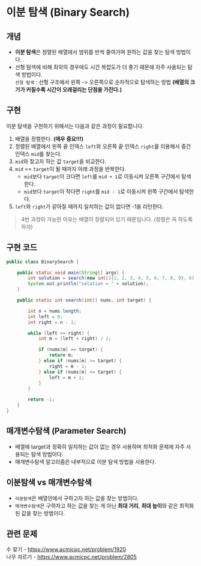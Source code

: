 # 이분 탐색 (Binary Search)
## 개념
- **이분 탐색**은 정렬된 배열에서 범위를 반씩 줄여가며 원하는 값을 찾는 탐색 방법이다.
- 선형 탐색에 비해 최악의 경우에도 시간 복잡도가 더 좋기 때문에 자주 사용되는 탐색 방법이다.<br>
  `선형 탐색` : 선형 구조에서 왼쪽 -> 오른쪽으로 순차적으로 탐색하는 방법 **(배열의 크기가 커질수록 시간이 오래걸리는 단점을 가진다.)**

## 구현
이분 탐색을 구현하기 위해서는 다음과 같은 과정이 필요합니다.
1. 배열을 정렬한다. **(매우 중요!!!)**
2. 정렬된 배열에서 왼쪽 끝 인덱스 `left`와 오른쪽 끝 인덱스 `right`를 이용해서 중간 인덱스 `mid`를 찾는다.
3. `mid`와 찾고자 하는 값 `target`을 비교한다.
4. `mid` == `target`이 될 때까지 아래 과정을 반복한다.
	- `mid`보다 `target`이 크다면 `left`를 `mid + 1`로 이동시켜 오른쪽 구간에서 탐색한다.
	- `mid`보다 `target`이 작다면 `right`를 `mid - 1`로 이동시켜 왼쪽 구간에서 탐색한다.
5. `left`와 `right`가 같아질 때까지 일치하는 값이 없다면 -1을 리턴한다.

> 4번 과정이 가능한 이유는 배열이 정렬되어 있기 때문입니다. (정렬은 꼭 하도록 하자)


## 구현 코드
```java
public class BinarySearch {

    public static void main(String[] args) {
        int solution = search(new int[]{1, 2, 3, 4, 5, 6, 7, 8, 9}, 6);
        System.out.println("solution = " + solution);
    }

    public static int search(int[] nums, int target) {

        int n = nums.length;
        int left = 0;
        int right = n - 1;

        while (left <= right) {
            int m = (left + right) / 2;

            if (nums[m] == target) {
                return m;
            } else if (nums[m] >= target) {
                right = m - 1;
            } else if (nums[m] <= target) {
                left = m + 1;
            }
        }

        return -1;
    }
}

```

## 매개변수탐색 (Parameter Search)
- 배열에 target과 정확히 일치하는 값이 없는 경우 사용하며 최적화 문제에 자주 사용되는 탐색 방법이다.
- 매개변수탐색 알고리즘은 내부적으로 이분 탐색 방법을 사용한다.

## 이분탐색 vs 매개변수탐색
- `이분탐색`은 배열안에서 구하고자 하는 값을 찾는 방법이다.
- `매개변수탐색`은 구하자고 하는 값을 찾는 게 아닌 **최대 거리**, **최대 높이**와 같은 최적화된 값을 찾는 방법이다.

## 관련 문제
수 찾기 - https://www.acmicpc.net/problem/1920 <br>
나무 자르기 - https://www.acmicpc.net/problem/2805
